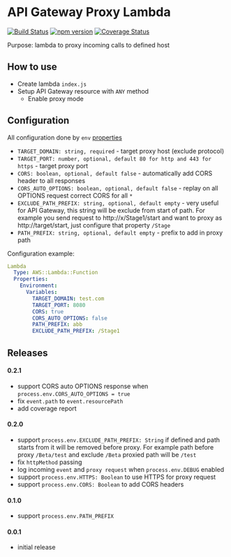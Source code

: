 # API Gateway Proxy Lambda

[![Build Status](https://travis-ci.org/terma/api-gateway-proxy-lambda.svg?branch=master)](https://travis-ci.org/terma/api-gateway-proxy-lambda)
[![npm version](https://badge.fury.io/js/api-gateway-proxy-lambda.svg)](https://badge.fury.io/js/api-gateway-proxy-lambda)
[![Coverage Status](https://coveralls.io/repos/github/terma/api-gateway-proxy-lambda/badge.svg?branch=master)](https://coveralls.io/github/terma/api-gateway-proxy-lambda?branch=master)

Purpose: lambda to proxy incoming calls to defined host

## How to use

* Create lambda ```index.js```
* Setup API Gateway resource with ```ANY``` method
  * Enable proxy mode
  
## Configuration 

All configuration done by ```env``` [properties](http://docs.aws.amazon.com/AWSCloudFormation/latest/UserGuide/aws-properties-lambda-function-environment.html)

- ```TARGET_DOMAIN: string, required``` - target proxy host (exclude protocol)
- ```TARGET_PORT: number, optional, default 80 for http and 443 for https``` - target proxy port
- ```CORS: boolean, optional, default false``` - automatically add CORS header to all responses
- ```CORS_AUTO_OPTIONS: boolean, optional, default false``` - replay on all OPTIONS request correct CORS for all ```*```
- ```EXCLUDE_PATH_PREFIX: string, optional, default empty``` - very useful for API Gateway, this string will be exclude from start of path. 
For example you send request to http://x/Stage1/start and want to proxy as http://target/start, just configure that property ```/Stage```
- ```PATH_PREFIX: string, optional, default empty``` - prefix to add in proxy path
  
Configuration example:
```yaml
Lambda
  Type: AWS::Lambda::Function
  Properties:
    Environment:
      Variables:
        TARGET_DOMAIN: test.com
        TARGET_PORT: 8080
        CORS: true
        CORS_AUTO_OPTIONS: false
        PATH_PREFIX: abb
        EXCLUDE_PATH_PREFIX: /Stage1
```  
  
## Releases

#### 0.2.1

- support CORS auto OPTIONS response when ```process.env.CORS_AUTO_OPTIONS = true``` 
- fix ```event.path``` to ```event.resourcePath```
- add coverage report

#### 0.2.0 
- support ```process.env.EXCLUDE_PATH_PREFIX: String``` if defined and path starts from it will be removed before proxy. For example path before proxy ```/Beta/test``` and exclude ```/Beta``` proxied path will be ```/test```
- fix ```httpMethod``` passing
- log incoming ```event``` and ```proxy request``` when ```process.env.DEBUG``` enabled
- support ```process.env.HTTPS: Boolean``` to use HTTPS for proxy request
- support ```process.env.CORS: Boolean``` to add CORS headers

#### 0.1.0 
- support ```process.env.PATH_PREFIX```

#### 0.0.1 
- initial release  
  